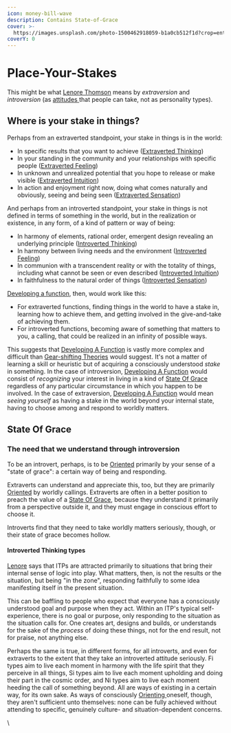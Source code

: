 ```yaml
---
icon: money-bill-wave
description: Contains State-of-Grace
cover: >-
  https://images.unsplash.com/photo-1500462918059-b1a0cb512f1d?crop=entropy&cs=srgb&fm=jpg&ixid=M3wxOTcwMjR8MHwxfHNlYXJjaHw2fHxwbGFjZSUyMHlvdXIlMjBzdGFrZXN8ZW58MHx8fHwxNzM4MDM3Mzg4fDA&ixlib=rb-4.0.3&q=85
coverY: 0
---
```


# Place-Your-Stakes

This might be what [Lenore Thomson](../people-and-systems/lenore-thomson/) means by _extraversion_ and _introversion_ (as [attitudes ](../fundamentals/function-attitude/attitude.md)that people can take, not as personality types).

## Where is your stake in things?

Perhaps from an extraverted standpoint, your stake in things is in the world:

* In specific results that you want to achieve ([Extraverted Thinking](../fundamentals/function-attitude/judgement/thinking/extraverted-thinking-te/))
* In your standing in the community and your relationships with specific people ([Extraverted Feeling](../fundamentals/function-attitude/judgement/feeling/extraverted-feeling-fe.md))&#x20;
* In unknown and unrealized potential that you hope to release or make visible ([Extraverted Intuition](../fundamentals/function-attitude/perception/intuition/extraverted-intuition-ne.md))&#x20;
* In action and enjoyment right now, doing what comes naturally and obviously, seeing and being seen ([Extraverted Sensation](../fundamentals/function-attitude/perception/sensation/extraverted-sensation-se.md))

And perhaps from an introverted standpoint, your stake in things is not defined in terms of something in the world, but in the realization or existence, in any form, of a kind of pattern or way of being:

* In harmony of elements, rational order, emergent design revealing an underlying principle ([Introverted Thinking](../fundamentals/function-attitude/judgement/thinking/introverted-thinking-ti.md))&#x20;
* In harmony between living needs and the environment ([Introverted Feeling](../fundamentals/function-attitude/judgement/feeling/introverted-feeling-fi.md))&#x20;
* In communion with a transcendent reality or with the totality of things, including what cannot be seen or even described ([Introverted Intuition](../fundamentals/function-attitude/perception/intuition/introverted-intuition-ni.md))&#x20;
* In faithfulness to the natural order of things ([Introverted Sensation](../fundamentals/function-attitude/perception/sensation/introverted-sensation-si.md))

[Developing a function](../fundamentals/our-difficulties/terms-with-nonobvious-meanings/developing-a-function.md), then, would work like this:

* For extraverted functions, finding things in the world to have a stake in, learning how to achieve them, and getting involved in the give-and-take of achieving them.
* For introverted functions, becoming aware of something that matters to you, a calling, that could be realized in an infinity of possible ways.

This suggests that [Developing A Function](../fundamentals/our-difficulties/terms-with-nonobvious-meanings/developing-a-function.md) is vastly more complex and difficult than [Gear-shifting Theories](gear-shifting.md) would suggest. It's not a matter of learning a skill or heuristic but of acquiring a consciously understood _stake_ in something. In the case of introversion, [Developing A Function](../fundamentals/our-difficulties/terms-with-nonobvious-meanings/developing-a-function.md) would consist of _recognizing_ your interest in living in a kind of [State Of Grace](place-your-stakes.md#state-of-grace) regardless of any particular circumstance in which you happen to be involved. In the case of extraversion, [Developing A Function](../fundamentals/our-difficulties/terms-with-nonobvious-meanings/developing-a-function.md) would mean _seeing yourself_ as having a stake in the world beyond your internal state, having to choose among and respond to worldly matters.

## State Of Grace

### The need that we understand through introversion

To be an introvert, perhaps, is to be [Oriented](https://web.archive.org/web/20060622044525/http://greenlightwiki.com/lenore-exegesis/Oriented) primarily by your sense of a "state of grace": a certain way of being and responding.

Extraverts can understand and appreciate this, too, but they are primarily [Oriented](https://web.archive.org/web/20060622044525/http://greenlightwiki.com/lenore-exegesis/Oriented) by worldly callings. Extraverts are often in a better position to preach the value of a [State Of Grace](place-your-stakes.md#state-of-grace), because they understand it primarily from a perspective outside it, and they must engage in conscious effort to choose it.

Introverts find that they need to take worldly matters seriously, though, or their state of grace becomes hollow.

#### Introverted Thinking types

[Lenore](https://web.archive.org/web/20060622044525/http://greenlightwiki.com/lenore-exegesis/Lenore) says that ITPs are attracted primarily to situations that bring their internal sense of logic into play. What matters, then, is not the results or the situation, but being "in the zone", responding faithfully to some idea manifesting itself in the present situation.

This can be baffling to people who expect that everyone has a consciously understood goal and purpose when they act. Within an ITP's typical self-experience, there is no goal or purpose, only responding to the situation as the situation calls for. One creates art, designs and builds, or understands for the sake of the _process_ of doing these things, not for the end result, not for praise, not anything else.

Perhaps the same is true, in different forms, for all introverts, and even for extraverts to the extent that they take an introverted attitude seriously. Fi types aim to live each moment in harmony with the life spirit that they perceive in all things, Si types aim to live each moment upholding and doing their part in the cosmic order, and Ni types aim to live each moment heeding the call of something beyond. All are ways of existing in a certain way, for its own sake. As ways of consciously [Orienting ](../sign-interpretation/orienting/)oneself, though, they aren't sufficient unto themselves: none can be fully achieved without attending to specific, genuinely culture- and situation-dependent concerns.

\
